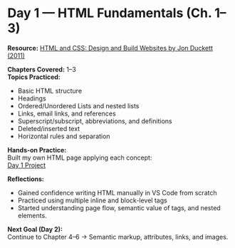 # Day 1 — HTML Fundamentals (Ch. 1–3)

**Resource:** [HTML and CSS: Design and Build Websites by Jon Duckett (2011)](https://sites.math.duke.edu/courses/math_everywhere/assets/techRefs/HTML%20and%20CSS-%20Design%20and%20Build%20Websites_Jon%20Duckett_2011.pdf)

**Chapters Covered:** 1–3  
**Topics Practiced:**  
- Basic HTML structure 
- Headings 
- Ordered/Unordered Lists and nested lists  
- Links, email links, and references
- Superscript/subscript, abbreviations, and definitions
- Deleted/inserted text
- Horizontal rules and separation

**Hands-on Practice:**  
Built my own HTML page applying each concept:  
[Day 1 Project](../projects/day-01/)


**Reflections:**  
- Gained confidence writing HTML manually in VS Code from scratch
- Practiced using multiple inline and block-level tags  
- Started understanding page flow, semantic value of tags, and nested elements.  

**Next Goal (Day 2):**  
Continue to Chapter 4–6 → Semantic markup, attributes, links, and images.
